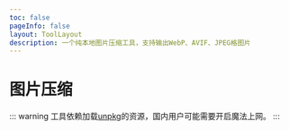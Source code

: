 ```yaml
---
toc: false
pageInfo: false
layout: ToolLayout
description: 一个纯本地图片压缩工具，支持输出WebP、AVIF、JPEG格图片
---
```


# 图片压缩

::: warning
工具依赖加载[unpkg](https://unpkg.com/)的资源，国内用户可能需要开启魔法上网。
:::

<ClientOnly>
  <CompressImage />
</ClientOnly>
